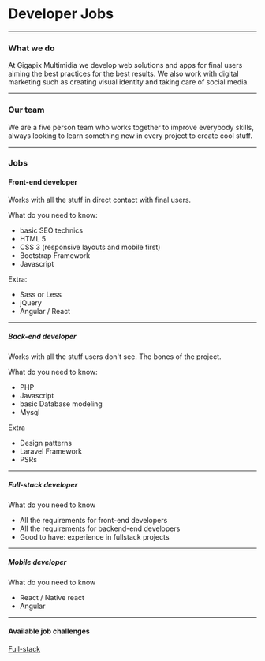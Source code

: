 # Developer Jobs

---

### What we do

At Gigapix Multimidia we develop web solutions and apps for final users aiming the best practices for the best results. We  also work with digital marketing such as creating visual identity and taking care of social media.

---

### Our team

We are a five person team who works together to improve everybody skills, always looking to learn something new in every project to create cool stuff.

---

### Jobs

#### Front-end developer

Works with all the stuff in direct contact with final users.

What do you need to know:
- basic SEO technics
- HTML 5
- CSS 3 (responsive layouts and mobile first)
- Bootstrap Framework
- Javascript 

Extra:
- Sass or Less
- jQuery
- Angular / React

---

##### Back-end developer

Works with all the stuff users don't see. The bones of the project.

What do you need to know:

- PHP
- Javascript
- basic Database modeling
- Mysql

Extra
- Design patterns
- Laravel Framework
- PSRs
---

##### Full-stack developer

What do you need to know
- All the requirements for front-end developers
- All the requirements for backend-end developers
- Good to have: experience in fullstack projects

---

##### Mobile developer

What do you need to know
- React / Native react
- Angular

---

#### Available job challenges

 [Full-stack](./jobs/challenge.md)
